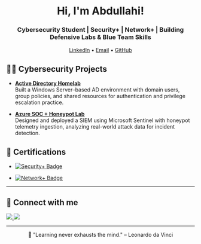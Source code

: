 <h1 align="center">Hi, I'm Abdullahi! </h1>
<h3 align="center">Cybersecurity Student | Security+ | Network+ | Building Defensive Labs & Blue Team Skills</h3>
<p align="center">
  <a href="https://linkedin.com/in/abdullahi-mohamed1">LinkedIn</a> •
  <a href="mailto:abdullahihm2003@gmail.com">Email</a> •
  <a href="https://github.com/abdullahi-mohamed1">GitHub</a>
</p>

<h2>👨‍💻 Cybersecurity Projects</h2>

- **[Active Directory Homelab](https://github.com/abdullahi-mohamed1/LABURL)**  
  Built a Windows Server–based AD environment with domain users, group policies, and shared resources for authentication and privilege escalation practice.

- **[Azure SOC + Honeypot Lab](https://github.com/abdullahi-mohamed1/LABURL)**  
  Designed and deployed a SIEM using Microsoft Sentinel with honeypot telemetry ingestion, analyzing real-world attack data for incident detection.


<h2>🏅 Certifications</h2>

- [<img src="https://img.shields.io/badge/CompTIA-Security%2B-red?style=for-the-badge" alt="Security+ Badge" />](https://www.credly.com/badges/6099d26f-9e1b-4e74-a8cd-358681507e00/public_url)

- [<img src="https://img.shields.io/badge/CompTIA-Network%2B-blue?style=for-the-badge" alt="Network+ Badge" />](https://www.credly.com/badges/2b59da01-17a0-4721-a9c2-cccd29d8009e/public_url)  

---

<h2>🤝 Connect with me</h2>

<p align="left">
  <a href="https://linkedin.com/in/abdullahi-mohamed1" target="_blank">
    <img src="https://img.shields.io/badge/LinkedIn-0A66C2?style=for-the-badge&logo=linkedin&logoColor=white"/>
  </a>
  <a href="mailto:abdullahihm2003@gmail.com" target="_blank">
    <img src="https://img.shields.io/badge/Email-D14836?style=for-the-badge&logo=gmail&logoColor=white"/>
  </a>
</p>

---
<p align="center">💬 "Learning never exhausts the mind." – Leonardo da Vinci</p>

<!--
**joshmadakor1/joshmadakor1** is a ✨ _special_ ✨ repository because its `README.md` (this file) appears on your GitHub profile.

Here are some ideas to get you started:

- 🔭 I’m currently working on ...
- 🌱 I’m currently learning ...
- 👯 I’m looking to collaborate on ...
- 🤔 I’m looking for help with ...
- 💬 Ask me about ...
- 📫 How to reach me: ...
- 😄 Pronouns: ...
- ⚡ Fun fact: ...
-->
